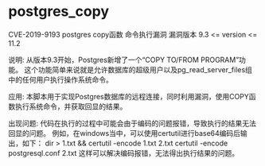 # postgres_copy

CVE-2019-9193 postgres copy函数 命令执行漏洞
漏洞版本 9.3 <= version <= 11.2

说明:
从版本9.3开始，Postgres新增了一个“COPY TO/FROM PROGRAM”功能。
这个功能简单来说就是允许数据库的超级用户以及pg_read_server_files组中的任何用户执行操作系统命令。

应用:
本脚本用于实现Postgres数据库的远程连接，同时利用漏洞，使用COPY函数执行系统命令，并获取回显的结果。

出现问题:
代码在执行的过程中可能会由于编码的问题报错，导致执行的结果无法回显的问题。
例如，在windows当中，可以使用certutil进行base64编码后输出，如下：
dir > 1.txt && certutil -encode 1.txt 2.txt
certutil -encode postgresql.conf 2.txt
这样可以解决编码报错，无法得出执行结果的问题。
